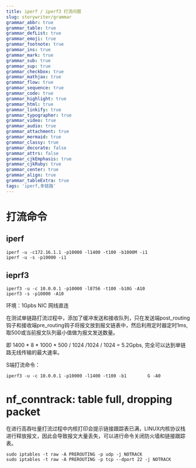 ```yaml
---
title: iperf / iperf3 打流问题
slug: storywriter/grammar
grammar_abbr: true
grammar_table: true
grammar_defList: true
grammar_emoji: true
grammar_footnote: true
grammar_ins: true
grammar_mark: true
grammar_sub: true
grammar_sup: true
grammar_checkbox: true
grammar_mathjax: true
grammar_flow: true
grammar_sequence: true
grammar_code: true
grammar_highlight: true
grammar_html: true
grammar_linkify: true
grammar_typographer: true
grammar_video: true
grammar_audio: true
grammar_attachment: true
grammar_mermaid: true
grammar_classy: true
grammar_decorate: false
grammar_attrs: false
grammar_cjkEmphasis: true
grammar_cjkRuby: true
grammar_center: true
grammar_align: true
grammar_tableExtra: true
tags: 'iperf,多链路'
---
```


# 打流命令
## iperf

``` bash?linenums
iperf -u -c172.16.1.1 -p10000 -l1400 -t100 -b1000M -i1 
iperf -u -s -p10000 -i1
```
## ieprf3

``` bash?linenums
iperf3 -u -c 10.0.0.1 -p10000 -l8756 -t100 -b10G -A10
iperf3 -s -p10000 -A10
```

环境：1Gpbs NIC  网线直连

在测试单链路打流过程中，添加了缓冲发送和接收队列，只在发送端post_routing钩子和接收端pre_routing钩子将报文放到报文链表中，然后利用定时器定时1ms,取500或当前报文队列最小值做为报文发送数量。

即 1400 * 8 * 1000 * 500 / 1024 /1024 / 1024 = 5.2Gpbs, 完全可以达到单链路无线传输的最大速率。

S端打流命令：

``` bash?linenums
iperf3 -u -c 10.0.0.1 -p10000 -l1400 -t100 -b1        G -A0
```


# nf_conntrack: table full, dropping packet 
在进行高吞吐量打流过程中内核打印会提示链接跟踪表已满，LINUX内核协议栈进行释放报文，因此会导致报文大量丢失，可以进行命令关闭防火墙和链接跟踪表。

``` bash?linenums
sudo iptables -t raw -A PREROUTING -p udp -j NOTRACK
sudo iptables -t raw -A PREROUTING -p tcp --dport 22 -j NOTRACK
```

